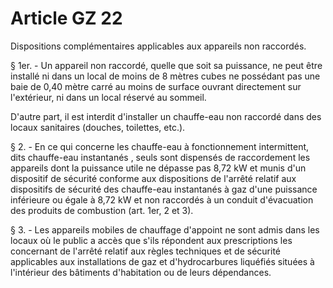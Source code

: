 # Article GZ 22

Dispositions complémentaires applicables aux appareils non raccordés.

§ 1er. - Un appareil non raccordé, quelle que soit sa puissance, ne peut être installé ni dans un local de moins de 8 mètres cubes ne possédant pas une baie de 0,40 mètre carré au moins de surface ouvrant directement sur l'extérieur, ni dans un local réservé au sommeil.

D'autre part, il est interdit d'installer un chauffe-eau non raccordé dans des locaux sanitaires (douches, toilettes, etc.).

§ 2. - En ce qui concerne les chauffe-eau à fonctionnement intermittent, dits  chauffe-eau instantanés , seuls sont dispensés de raccordement les appareils dont la puissance utile ne dépasse pas 8,72 kW et munis d'un dispositif de sécurité conforme aux dispositions de l'arrêté relatif aux dispositifs de sécurité des chauffe-eau instantanés à gaz d'une puissance inférieure ou égale à 8,72 kW et non raccordés à un conduit d'évacuation des produits de combustion (art. 1er, 2 et 3).

§ 3. - Les appareils mobiles de chauffage d'appoint ne sont admis dans les locaux où le public a accès que s'ils répondent aux prescriptions les concernant de l'arrêté relatif aux règles techniques et de sécurité applicables aux installations de gaz et d'hydrocarbures liquéfiés situées à l'intérieur des bâtiments d'habitation ou de leurs dépendances.
